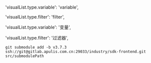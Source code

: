 'visualList.type.variable': 'variable',

'visualList.type.filter': 'filter',

'visualList.type.variable': '变量',

'visualList.type.filter': '过滤器',

`git submodule add -b v3.7.3 ssh://git@gitlab.apulis.com.cn:29033/industry/sdk-frontend.git src/submodulePath`